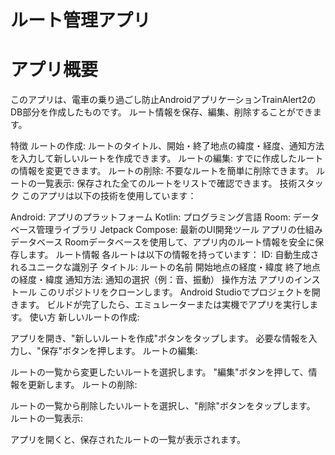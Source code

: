 ルート管理アプリ
===

# アプリ概要
このアプリは、電車の乗り過ごし防止AndroidアプリケーションTrainAlert2のDB部分を作成したものです。
ルート情報を保存、編集、削除することができます。

特徴
ルートの作成: ルートのタイトル、開始・終了地点の緯度・経度、通知方法を入力して新しいルートを作成できます。
ルートの編集: すでに作成したルートの情報を変更できます。
ルートの削除: 不要なルートを簡単に削除できます。
ルートの一覧表示: 保存された全てのルートをリストで確認できます。
技術スタック
このアプリは以下の技術を使用しています：

Android: アプリのプラットフォーム
Kotlin: プログラミング言語
Room: データベース管理ライブラリ
Jetpack Compose: 最新のUI開発ツール
アプリの仕組み
データベース
Roomデータベースを使用して、アプリ内のルート情報を安全に保存します。
ルート情報
各ルートは以下の情報を持っています：
ID: 自動生成されるユニークな識別子
タイトル: ルートの名前
開始地点の経度・緯度
終了地点の経度・緯度
通知方法: 通知の選択（例：音、振動）
操作方法
アプリのインストール
このリポジトリをクローンします。
Android Studioでプロジェクトを開きます。
ビルドが完了したら、エミュレーターまたは実機でアプリを実行します。
使い方
新しいルートの作成:

アプリを開き、"新しいルートを作成"ボタンをタップします。
必要な情報を入力し、"保存"ボタンを押します。
ルートの編集:

ルートの一覧から変更したいルートを選択します。
"編集"ボタンを押して、情報を更新します。
ルートの削除:

ルートの一覧から削除したいルートを選択し、"削除"ボタンをタップします。
ルートの一覧表示:

アプリを開くと、保存されたルートの一覧が表示されます。
